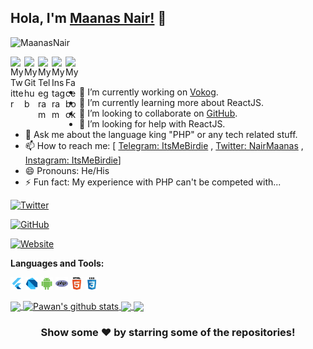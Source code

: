## Hola, I'm [Maanas Nair!](https://maanasnair.in) 👋

<p align="left"> <img src="https://komarev.com/ghpvc/?username=MaanasNair&label=Views&color=blue&style=plastic" alt="MaanasNair" /> </p>

<a href="https://twitter.com/NairMaanas">
  <img align="left" alt="My Twitter" width="22px" src="https://cdn.jsdelivr.net/npm/simple-icons@v3/icons/twitter.svg" />
</a>
<a href="https://github.com/MaanasNair">
  <img align="left" alt="My Github" width="22px" src="https://cdn.jsdelivr.net/npm/simple-icons@v3/icons/github.svg" />
</a>
<a href="https://t.me/itsmebirdie">
  <img align="left" alt="My Telegram" width="22px" src="https://cdn.jsdelivr.net/npm/simple-icons@v3/icons/telegram.svg" />
</a>
<a href="https://instagram.com/itsmebirdie">
  <img align="left" alt="My Instagram" width="22px" src="https://cdn.jsdelivr.net/npm/simple-icons@v3/icons/instagram.svg" />
</a>
<a href="https://www.facebook.com/maanas.nair.50">
  <img align="left" alt="My Facebook" width="22px" src="https://cdn.jsdelivr.net/npm/simple-icons@v3/icons/facebook.svg" />
</a>

<br/>
<br/>



- 🔭 I’m currently working on [Vokog](https://github.com/MaanasNair/ssql-shop/).
- 🌱 I’m currently learning more about ReactJS.
- 👯 I’m looking to collaborate on [GitHub](https://github.com/MaanasNair).
- 🤔 I’m looking for help with ReactJS.
- 💬 Ask me about the language king "PHP" or any tech related stuff.
- 📫 How to reach me: [ [Telegram: ItsMeBirdie](https://t.me/ItsMeBirdie) , [Twitter: NairMaanas](https://twitter.com/NairMaanas) , [Instagram: ItsMeBirdie](https://instagram.com/itsmebirdie)]
- 😄 Pronouns: He/His
- ⚡ Fun fact: My experience with PHP can't be competed with...

[![Twitter](https://img.shields.io/twitter/follow/NairMaanas?style=social)](https://twitter.com/NairMaanas)

[![GitHub](https://img.shields.io/github/followers/MaanasNair?label=follow&style=social)](https://github.com/MaanasNair)

[![Website](https://img.shields.io/badge/PortfolioWebsite-maanasnair.in-2648ff?style=flat-square&logo=google-chrome)](https://maanasnair.in/)


**Languages and Tools:**  

<code><img height="20" src="https://raw.githubusercontent.com/github/explore/80688e429a7d4ef2fca1e82350fe8e3517d3494d/topics/flutter/flutter.png"></code>
<code><img height="20" src="https://raw.githubusercontent.com/github/explore/80688e429a7d4ef2fca1e82350fe8e3517d3494d/topics/dart/dart.png"></code>
<code><img height="20" src="https://raw.githubusercontent.com/github/explore/80688e429a7d4ef2fca1e82350fe8e3517d3494d/topics/android/android.png"></code>
<code><img height="20" src="https://raw.githubusercontent.com/github/explore/80688e429a7d4ef2fca1e82350fe8e3517d3494d/topics/php/php.png"></code>
<code><img height="20" src="https://raw.githubusercontent.com/github/explore/80688e429a7d4ef2fca1e82350fe8e3517d3494d/topics/html/html.png"></code>
<code><img height="20" src="https://raw.githubusercontent.com/github/explore/80688e429a7d4ef2fca1e82350fe8e3517d3494d/topics/css/css.png"></code>    

<a href="https://github.com/MaanasNair">
  <img align="center" src="https://github-readme-stats.vercel.app/api/top-langs/?username=MaanasNair&theme=dark&hide_langs_below=1" />
</a>
<a href="https://github.com/MaanasNair">
 <img align="center" src="https://github-readme-stats.vercel.app/api?username=MaanasNair&show_icons=true&theme=dark&line_height=27" alt="Pawan's github stats"/>
</a>
<a href="https://github.com/MaanasNair/ssql-shop">
  <img align="center" src="https://github-readme-stats.vercel.app/api/pin/?username=MaanasNair&repo=ssql-shop&theme=dark" />

</a>
<a href="https://github.com/MaanasNair/SocialMediaWebsite">
 <img align="center" src="https://github-readme-stats.vercel.app/api/pin/?username=MaanasNair&repo=SocialMediaWebsite&theme=dark" />
</a>

<div align="center">

### Show some ❤️ by starring some of the repositories!

</div>

